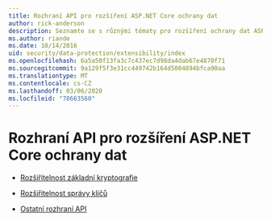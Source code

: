 ```yaml
---
title: Rozhraní API pro rozšíření ASP.NET Core ochrany dat
author: rick-anderson
description: Seznamte se s různými tématy pro rozšíření ochrany dat ASP.NET Core.
ms.author: riande
ms.date: 10/14/2016
uid: security/data-protection/extensibility/index
ms.openlocfilehash: 6a5a50f13fa3c7c437ec7d98da4dab67e4870f71
ms.sourcegitcommit: 9a129f5f3e31cc449742b164d5004894bfca90aa
ms.translationtype: MT
ms.contentlocale: cs-CZ
ms.lasthandoff: 03/06/2020
ms.locfileid: "78663560"
---
```

# <a name="aspnet-core-data-protection-extensibility-apis"></a>Rozhraní API pro rozšíření ASP.NET Core ochrany dat

* [Rozšiřitelnost základní kryptografie](xref:security/data-protection/extensibility/core-crypto)

* [Rozšiřitelnost správy klíčů](xref:security/data-protection/extensibility/key-management)

* [Ostatní rozhraní API](xref:security/data-protection/extensibility/misc-apis)
